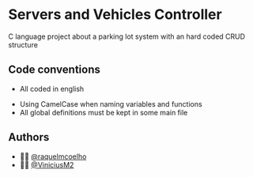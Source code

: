 # Servers and Vehicles Controller
C language project about a parking lot system with an hard coded CRUD structure


## Code conventions
- All coded in english
<!-- - Doxygen format to documentation -->
- Using CamelCase when  naming variables and functions
- All global definitions must be kept in some main file

## Authors

-  👩‍💻 [@raquelmcoelho](https://www.github.com/raquelmcoelho)
-  👩‍💻 [@ViniciusM2](https://www.github.com/ViniciusM2)